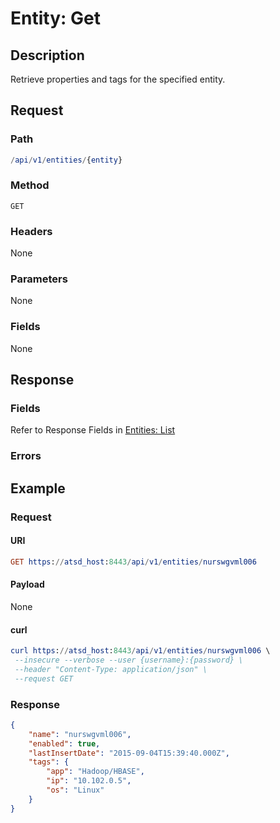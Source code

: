 # Entity: Get

## Description 

Retrieve properties and tags for the specified entity.

## Request

### Path 

```elm
/api/v1/entities/{entity}
```

### Method 

```
GET
```

### Headers 

None

### Parameters

None

### Fields 

None

## Response

### Fields

Refer to Response Fields in [Entities: List](list.md)

### Errors

## Example

### Request

#### URI

```elm
GET https://atsd_host:8443/api/v1/entities/nurswgvml006
```
#### Payload

None

#### curl 

```elm
curl https://atsd_host:8443/api/v1/entities/nurswgvml006 \
 --insecure --verbose --user {username}:{password} \
 --header "Content-Type: application/json" \
 --request GET
```

### Response

```json
{
    "name": "nurswgvml006",
    "enabled": true,
    "lastInsertDate": "2015-09-04T15:39:40.000Z",
    "tags": {
        "app": "Hadoop/HBASE",
        "ip": "10.102.0.5",
        "os": "Linux"
    }
}
```
